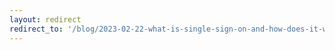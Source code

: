 ```yaml
---
layout: redirect
redirect_to: '/blog/2023-02-22-what-is-single-sign-on-and-how-does-it-work'
---
```

